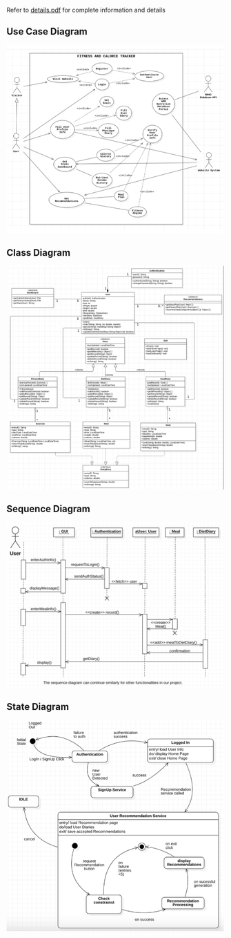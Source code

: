 Refer to [details.pdf](details.pdf) for complete information and details

## Use Case Diagram
![Use Case Diagram - Images/Use Case Diagram.png](https://github.com/ashman17/FitFuel/blob/90bbb82535a96eabe53792cbfad7ccb02759909b/Images/Use%20Case%20Diagram.png)

## Class Diagram
![Class Diagram - Images/Class Diagram](https://github.com/ashman17/FitFuel/blob/90bbb82535a96eabe53792cbfad7ccb02759909b/Images/Class%20Diagram.png)

## Sequence Diagram
![Sequence Diagram - Images/Sequence Diagram](https://github.com/ashman17/FitFuel/blob/90bbb82535a96eabe53792cbfad7ccb02759909b/Images/Sequence%20Diagram.png)

## State Diagram
![State Diagram - Images/State Diagram](https://github.com/ashman17/FitFuel/blob/90bbb82535a96eabe53792cbfad7ccb02759909b/Images/State%20Diagram.png)
